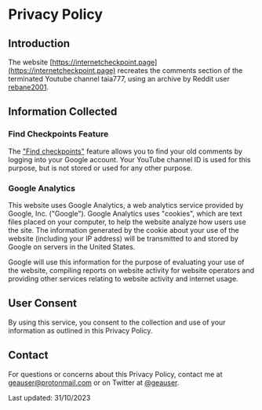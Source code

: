 # Privacy Policy

## Introduction

The website [https://internetcheckpoint.page](https://internetcheckpoint.page) recreates the comments section of the terminated Youtube channel taia777, using an archive by Reddit user [rebane2001](https://www.reddit.com/r/taia777/comments/o1rls6/taia777_videos_and_comments_archive/).

## Information Collected

### Find Checkpoints Feature

The ["Find checkpoints"](https://internetcheckpoint.page/restore) feature allows you to find your old comments by logging into your Google account. Your YouTube channel ID is used for this purpose, but is not stored or used for any other purpose.

### Google Analytics

This website uses Google Analytics, a web analytics service provided by Google, Inc. ("Google"). Google Analytics uses "cookies", which are text files placed on your computer, to help the website analyze how users use the site. The information generated by the cookie about your use of the website (including your IP address) will be transmitted to and stored by Google on servers in the United States.

Google will use this information for the purpose of evaluating your use of the website, compiling reports on website activity for website operators and providing other services relating to website activity and internet usage.

## User Consent

By using this service, you consent to the collection and use of your information as outlined in this Privacy Policy.

## Contact

For questions or concerns about this Privacy Policy, contact me at [geauser@protonmail.com](geauser@protonmail.com) or on Twitter at [@geauser](https://twitter.com/geauser).

Last updated: 31/10/2023
